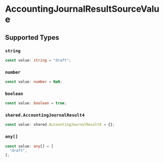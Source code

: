 # AccountingJournalResultSourceValue


## Supported Types

### `string`

```typescript
const value: string = "draft";
```

### `number`

```typescript
const value: number = NaN;
```

### `boolean`

```typescript
const value: boolean = true;
```

### `shared.AccountingJournalResult4`

```typescript
const value: shared.AccountingJournalResult4 = {};
```

### `any[]`

```typescript
const value: any[] = [
  "draft",
];
```

